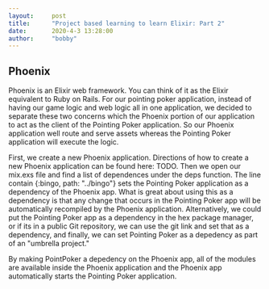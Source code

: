 ```yaml
---
layout:     post
title:      "Project based learning to learn Elixir: Part 2"
date:       2020-4-3 13:28:00
author:     "bobby"
---
```


## Phoenix

Phoenix is an Elixir web framework. You can think of it as the Elixir equivalent to Ruby on Rails. For our pointing poker application, instead of having our game logic and web logic all in one application, we decided to separate these two concerns which the Phoenix portion of our application to act as the client of the Pointing Poker application. So our Phoenix application well route and serve assets whereas the Pointing Poker application will execute the logic.

First, we create a new Phoenix application. Directions of how to create a new Phoenix application can be found here: TODO. Then we open our mix.exs file and find a list of dependences under the deps function. The line contain {:bingo, path: "../bingo"} sets the Pointing Poker application as a dependency of the Phoenix app. What is great about using this as a dependency is that any change that occurs in the Pointing Poker app will be automatically recompiled by the Phoenix application. Alternatively, we could put the Pointing Poker app as a dependency in the hex package manager, or if its in a public Git repository, we can use the git link and set that as a dependency, and finally, we can set Pointing Poker as a depedency as part of an "umbrella project."

By making PointPoker a depedency on the Phoenix app, all of the modules are available inside the Phoenix application and the Phoenix app automatically starts the Pointing Poker application.